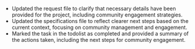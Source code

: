 - Updated the request file to clarify that necessary details have been provided for the project, including community engagement strategies.
- Updated the specifications file to reflect clearer next steps based on the current context, focusing on community management and engagement.
- Marked the task in the todolist as completed and provided a summary of the actions taken, including the next steps for community engagement.
